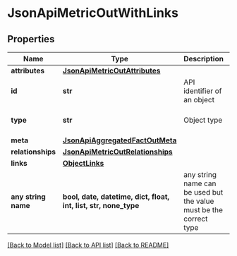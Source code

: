 # JsonApiMetricOutWithLinks


## Properties
Name | Type | Description | Notes
------------ | ------------- | ------------- | -------------
**attributes** | [**JsonApiMetricOutAttributes**](JsonApiMetricOutAttributes.md) |  | 
**id** | **str** | API identifier of an object | 
**type** | **str** | Object type | defaults to "metric"
**meta** | [**JsonApiAggregatedFactOutMeta**](JsonApiAggregatedFactOutMeta.md) |  | [optional] 
**relationships** | [**JsonApiMetricOutRelationships**](JsonApiMetricOutRelationships.md) |  | [optional] 
**links** | [**ObjectLinks**](ObjectLinks.md) |  | [optional] 
**any string name** | **bool, date, datetime, dict, float, int, list, str, none_type** | any string name can be used but the value must be the correct type | [optional]

[[Back to Model list]](../README.md#documentation-for-models) [[Back to API list]](../README.md#documentation-for-api-endpoints) [[Back to README]](../README.md)



